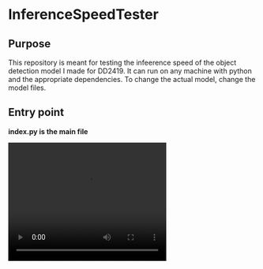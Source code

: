# InferenceSpeedTester
## Purpose
This repository is meant for testing the infeerence speed of the object detection model I made for DD2419. 
It can run on any machine with python and the appropriate dependencies. To change the actual model, change the model files.

## Entry point
**index.py is the main file**

<video width="320" height="240" controls>
  <source src="https://drive.google.com/file/d/1ZSurfa6-SKGchys2O04h96_4-YKi1Tsi/view?usp=share_link" type="video/mp4">
</video>